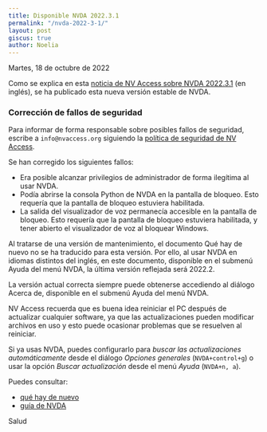```yaml
---
title: Disponible NVDA 2022.3.1
permalink: "/nvda-2022-3-1/"
layout: post
giscus: true
author: Noelia
---
```


<footer>Martes, 18 de octubre de 2022</footer>

Como se explica en esta [noticia de NV Access sobre NVDA 2022.3.1](https://www.nvaccess.org/post/nvda-2022-3-1/) (en inglés), se ha publicado esta nueva versión estable de NVDA.

### Corrección de fallos de seguridad ###

Para informar de forma responsable sobre posibles fallos de seguridad, escribe a `info@nvaccess.org` siguiendo la [política de seguridad de NV Access](https://github.com/nvaccess/nvda/security/policy).

Se han corregido los siguientes fallos:

- Era posible alcanzar privilegios de administrador de forma ilegítima al usar NVDA.
- Podía abrirse la consola Python de NVDA en la pantalla de bloqueo. Esto requería que la pantalla de bloqueo estuviera habilitada.
- La salida del visualizador de voz permanecía accesible en la pantalla de bloqueo. Esto requería que la pantalla de bloqueo estuviera habilitada, y tener abierto el visualizador de voz al bloquear Windows.

Al tratarse de una versión de mantenimiento, el documento Qué hay de nuevo no se ha traducido para esta versión. Por ello, al usar NVDA en idiomas distintos del inglés, en este documento, disponible en el submenú Ayuda del menú NVDA, la última versión reflejada será 2022.2.

La versión actual correcta siempre puede obtenerse accediendo al diálogo Acerca de, disponible en el submenú Ayuda del menú NVDA.

NV Access recuerda que es buena idea reiniciar el PC después de actualizar cualquier software, ya que las actualizaciones pueden modificar archivos en uso y esto puede ocasionar problemas que se resuelven al reiniciar.

Si ya usas NVDA, puedes configurarlo para *buscar las actualizaciones automáticamente* desde el diálogo *Opciones generales* (`NVDA+control+g`) o usar la opción *Buscar actualización* desde el menú *Ayuda* (`NVDA+n, a`).

Puedes consultar:

- [qué hay de nuevo](https://nvdaes.github.io/changes.html)
- [guía de NVDA](https://nvdaes.github.io/userGuide.html)

Salud
